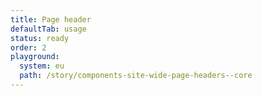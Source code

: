 ```yaml
---
title: Page header
defaultTab: usage
status: ready
order: 2
playground:
  system: eu
  path: /story/components-site-wide-page-headers--core
---
```

